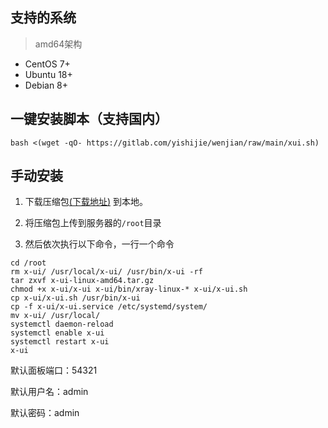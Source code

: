 ## 支持的系统

> amd64架构

- CentOS 7+
- Ubuntu 18+
- Debian 8+


## 一键安装脚本（支持国内）

```
bash <(wget -qO- https://gitlab.com/yishijie/wenjian/raw/main/xui.sh)
```

## 手动安装

1. 下载压缩包[(下载地址)](https://gitlab.com/yishijie/wenjian/-/blob/main/x-ui-linux-amd64.tar.gz?ref_type=heads) 到本地。

2. 将压缩包上传到服务器的`/root`目录

3. 然后依次执行以下命令，一行一个命令

```
cd /root
rm x-ui/ /usr/local/x-ui/ /usr/bin/x-ui -rf
tar zxvf x-ui-linux-amd64.tar.gz
chmod +x x-ui/x-ui x-ui/bin/xray-linux-* x-ui/x-ui.sh
cp x-ui/x-ui.sh /usr/bin/x-ui
cp -f x-ui/x-ui.service /etc/systemd/system/
mv x-ui/ /usr/local/
systemctl daemon-reload
systemctl enable x-ui
systemctl restart x-ui
x-ui
```

默认面板端口：54321

默认用户名：admin

默认密码：admin
